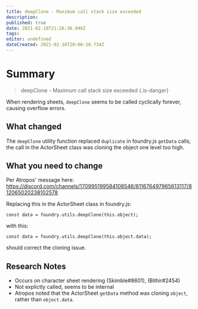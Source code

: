 ```yaml
---
title: deepClone - Maximum call stack size exceeded
description: 
published: true
date: 2021-02-18T21:26:36.946Z
tags: 
editor: undefined
dateCreated: 2021-02-18T20:06:10.734Z
---
```


# Summary

> deepClone - Maximum call stack size exceeded
{.is-danger}


When rendering sheets, `deepClone` seems to be called cyclically forever, causing overflow errors.

## What changed
The `deepClone` utility function replaced `duplicate` in foundry.js `getData` calls; the call in the ActorSheet class was cloning the object one level too high. 


## What you need to change
Per Atropos' message here: https://discord.com/channels/170995199584108546/811676497965613117/812065020238102578

Replacing this in the ActorSheet class in foundry.js:

`const data = foundry.utils.deepClone(this.object);`

with this: 

`const data = foundry.utils.deepClone(this.object.data);`

should correct the cloning issue. 


## Research Notes

* Occurs on character sheet rendering (Skimble#8601), (Bithir#2454)
* Not explictly called, seems to be internal
* Atropos noted that the ActorSheet `getData` method was cloning `object`, rather than `object.data`.